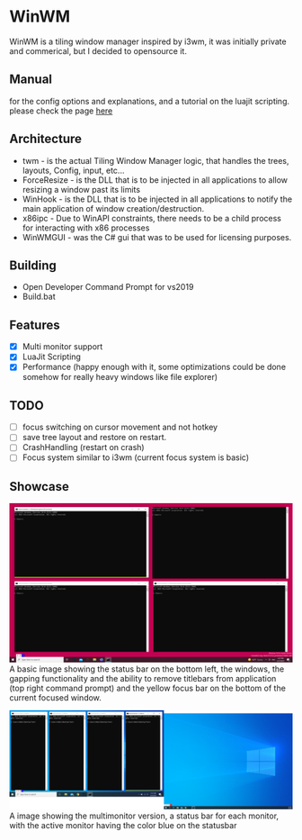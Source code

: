 # WinWM
WinWM is a tiling window manager inspired by i3wm, it was initially private and commerical, but I decided to opensource it.

## Manual
for the config options and explanations, and a tutorial on the luajit scripting.
please check the page [here](https://mcyoloswagham.github.io/win3wm)

## Architecture
 * twm - is the actual Tiling Window Manager logic, that handles the trees, layouts, Config, input, etc...
 * ForceResize - is the DLL that is to be injected in all applications to allow resizing a window past its limits
 * WinHook - is the DLL that is to be injected in all applications to notify the main application of window creation/destruction.
 * x86ipc - Due to WinAPI constraints, there needs to be a child process for interacting with x86 processes
 * WinWMGUI - was the C# gui that was to be used for licensing purposes.
 
 ## Building
 * Open Developer Command Prompt for vs2019
 * Build.bat

## Features
- [x] Multi monitor support
- [x] LuaJit Scripting
- [x] Performance (happy enough with it, some optimizations could be done somehow for really heavy windows like file explorer)  
 
## TODO
- [ ] focus switching on cursor movement and not hotkey
- [ ] save tree layout and restore on restart.
- [ ] CrashHandling (restart on crash)
- [ ] Focus system similar to i3wm (current focus system is basic)
## Showcase


![Basic Showcase](images/showcase_1.png)
A basic image showing the status bar on the bottom left, the windows, the gapping functionality and the ability to remove titlebars from application (top right command prompt)
and the yellow focus bar on the bottom of the current focused window.


![Multimonitor Showcase](images/showcase_2.png)
A image showing the multimonitor version, a status bar for each monitor, with the active monitor having the color blue on the statusbar
